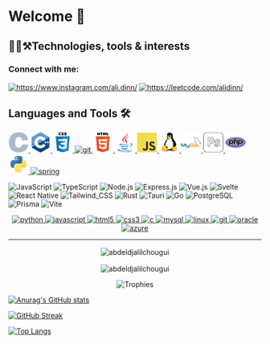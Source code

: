 <h1>Welcome 👋</h1> 
<h2>👨‍💻⚒Technologies, tools & interests</h2>


<h3 align="left">Connect with me:</h3>
<p align="left">
<a href="https://instagram.com/ali.dinn/" target="blank"><img align="center" src="https://raw.githubusercontent.com/rahuldkjain/github-profile-readme-generator/master/src/images/icons/Social/instagram.svg" alt="https://www.instagram.com/ali.dinn/" height="30" width="40" /></a>
<a href="https://www.leetcode.com/alidinn/" target="blank"><img align="center" src="https://raw.githubusercontent.com/rahuldkjain/github-profile-readme-generator/master/src/images/icons/Social/leet-code.svg" alt="https://leetcode.com/alidinn/" height="30" width="40" /></a>
</p>

<h2> Languages and Tools 🛠</h2>

<p align="left"> <a href="https://www.cprogramming.com/" target="_blank" rel="noreferrer"> <img src="https://raw.githubusercontent.com/devicons/devicon/master/icons/c/c-original.svg" alt="c" width="40" height="40"/> </a> <a href="https://www.w3schools.com/cpp/" target="_blank" rel="noreferrer"> <img src="https://raw.githubusercontent.com/devicons/devicon/master/icons/cplusplus/cplusplus-original.svg" alt="cplusplus" width="40" height="40"/> </a> <a href="https://www.w3schools.com/css/" target="_blank" rel="noreferrer"> <img src="https://raw.githubusercontent.com/devicons/devicon/master/icons/css3/css3-original-wordmark.svg" alt="css3" width="40" height="40"/> </a> <a href="https://git-scm.com/" target="_blank" rel="noreferrer"> <img src="https://www.vectorlogo.zone/logos/git-scm/git-scm-icon.svg" alt="git" width="40" height="40"/> </a> <a href="https://www.w3.org/html/" target="_blank" rel="noreferrer"> <img src="https://raw.githubusercontent.com/devicons/devicon/master/icons/html5/html5-original-wordmark.svg" alt="html5" width="40" height="40"/> </a> <a href="https://www.java.com" target="_blank" rel="noreferrer"> <img src="https://raw.githubusercontent.com/devicons/devicon/master/icons/java/java-original.svg" alt="java" width="40" height="40"/> </a> <a href="https://developer.mozilla.org/en-US/docs/Web/JavaScript" target="_blank" rel="noreferrer"> <img src="https://raw.githubusercontent.com/devicons/devicon/master/icons/javascript/javascript-original.svg" alt="javascript" width="40" height="40"/> </a> <a href="https://www.linux.org/" target="_blank" rel="noreferrer"> <img src="https://raw.githubusercontent.com/devicons/devicon/master/icons/linux/linux-original.svg" alt="linux" width="40" height="40"/> </a> <a href="https://www.mysql.com/" target="_blank" rel="noreferrer"> <img src="https://raw.githubusercontent.com/devicons/devicon/master/icons/mysql/mysql-original-wordmark.svg" alt="mysql" width="40" height="40"/> </a> <a href="https://www.photoshop.com/en" target="_blank" rel="noreferrer"> <img src="https://raw.githubusercontent.com/devicons/devicon/master/icons/photoshop/photoshop-line.svg" alt="photoshop" width="40" height="40"/> </a> <a href="https://www.php.net" target="_blank" rel="noreferrer"> <img src="https://raw.githubusercontent.com/devicons/devicon/master/icons/php/php-original.svg" alt="php" width="40" height="40"/> </a> <a href="https://www.python.org" target="_blank" rel="noreferrer"> <img src="https://raw.githubusercontent.com/devicons/devicon/master/icons/python/python-original.svg" alt="python" width="40" height="40"/> </a> <a href="https://spring.io/" target="_blank" rel="noreferrer"> <img src="https://www.vectorlogo.zone/logos/springio/springio-icon.svg" alt="spring" width="40" height="40"/> </a> </p>


![JavaScript](https://img.shields.io/badge/JavaScript-F7DF1E?style=flat&logo=javascript&logoColor=black)
![TypeScript](https://img.shields.io/badge/TypeScript-007ACC?style=flat&logo=typescript&logoColor=white)
![Node.js](https://img.shields.io/badge/Node.js-43853D?style=flat&logo=node.js&logoColor=white)
![Express.js](https://img.shields.io/badge/express.js-%23404d59.svg?style=flat&logo=express&logoColor=%2361DAFB)
![Vue.js](https://img.shields.io/badge/Vue.js-35495E?style=flat&logo=vue.js&logoColor=4FC08D)
![Svelte](https://img.shields.io/badge/svelte-%23f1413d.svg?style=flat&logo=svelte&logoColor=white)
![React Native](https://img.shields.io/badge/react_native-%2320232a.svg?style=flat&logo=react&logoColor=%2361DAFB)
![Tailwind_CSS](https://img.shields.io/badge/Tailwind_CSS-38B2AC?style=flat&logo=tailwind-css&logoColor=white)
![Rust](https://img.shields.io/badge/rust-%23000000.svg?style=flat&logo=rust&logoColor=white)
![Tauri](https://img.shields.io/badge/tauri-%2324C8DB.svg?style=flat&logo=tauri&logoColor=%23FFFFFF)
![Go](https://img.shields.io/badge/go-%2300ADD8.svg?style=flat&logo=go&logoColor=white)
![PostgreSQL](https://img.shields.io/badge/PostgreSQL-316192?style=flat&logo=postgresql&logoColor=white)
![Prisma](https://img.shields.io/badge/Prisma-3982CE?style=flat&logo=Prisma&logoColor=white)
![Vite](https://img.shields.io/badge/vite-%23646CFF.svg?style=flat&logo=vite&logoColor=white)


<p align="center">
  <a href="https://www.python.org" target="_blank"> 
    <img src="https://img.shields.io/badge/Python-3776AB?style=for-the-badge&logo=python&logoColor=white" alt="python" /> 
  </a> 
  <a href="https://developer.mozilla.org/en-US/docs/Web/JavaScript" target="_blank"> 
    <img src="https://img.shields.io/badge/JavaScript-F7DF1E?style=for-the-badge&logo=javascript&logoColor=black" alt="javascript" /> 
  </a> 
  <a href="https://www.w3.org/html/" target="_blank"> 
    <img src="https://img.shields.io/badge/HTML5-E34F26?style=for-the-badge&logo=html5&logoColor=white" alt="html5" /> 
  </a> 
  <a href="https://www.w3schools.com/css/" target="_blank"> 
    <img src="https://img.shields.io/badge/CSS3-1572B6?style=for-the-badge&logo=css3&logoColor=white" alt="css3" /> 
  </a> 
  <a href="https://www.cprogramming.com/" target="_blank"> 
    <img src="https://img.shields.io/badge/C-00599C?style=for-the-badge&logo=c&logoColor=white" alt="c" /> 
  </a> 
  <a href="https://www.mysql.com/" target="_blank"> 
    <img src="https://img.shields.io/badge/MySQL-4479A1?style=for-the-badge&logo=mysql&logoColor=white" alt="mysql" /> 
  </a> 
  <a href="https://www.linux.org/" target="_blank"> 
    <img src="https://img.shields.io/badge/Linux-FCC624?style=for-the-badge&logo=linux&logoColor=black" alt="linux" /> 
  </a> 
  <a href="https://git-scm.com/" target="_blank"> 
    <img src="https://img.shields.io/badge/Git-F05032?style=for-the-badge&logo=git&logoColor=white" alt="git" /> 
  </a> 
    <a href="https://www.oracle.com/" target="_blank"> 
    <img src="https://img.shields.io/badge/Oracle-F80000?style=for-the-badge&logo=oracle&logoColor=white" alt="oracle" /> 
  </a> 
  <a href="https://azure.microsoft.com/en-in/" target="_blank"> 
    <img src="https://img.shields.io/badge/Azure-0089D6?style=for-the-badge&logo=microsoft-azure&logoColor=white" alt="azure" /> 
  </a>
</p>


---
<p align="center">
  <img align="center" src="https://github-readme-stats.vercel.app/api?username=abdeldjalilchougui&theme=blue-green" alt="abdeldjalilchougui" />
</p>

<p align="center">
  <img align="center" src="https://github-readme-stats.vercel.app/api/top-langs/?username=abdeldjalilchougui&theme=blue-green" alt="abdeldjalilchougui" />
</p>

<p align="center">
  <img src="https://github-profile-trophy.vercel.app/?username=abdeldjalilchougui&theme=dracula" alt="Trophies" />
</p>

<!--h2>👥Other profiles</h2>
<section>
  <a href= "https://spiglebach.itch.io/"><img src="" alt="itch.io" width="60" height="60" /></a>
  <a href= ""><img src="" alt="Stackoverflow" width="60" height="60" /></a>
</section-->

[![Anurag's GitHub stats](https://github-readme-stats.vercel.app/api?username=abdeldjalilchougui&count_private=true&show_icons=true&theme=gruvbox&include_all_commits=true)](https://github.com/anuraghazra/github-readme-stats)

[![GitHub Streak](http://github-readme-streak-stats.herokuapp.com?user=abdeldjalilchougui&theme=gruvbox)](https://git.io/streak-stats)

[![Top Langs](https://github-readme-stats.vercel.app/api/top-langs/?username=abdeldjalilchougui&layout=compact&hide=shaderlab,hlsl&langs_count=6&theme=gruvbox)](https://github.com/anuraghazra/github-readme-stats)


<!--
**spiglebach/spiglebach** is a ✨ _special_ ✨ repository because its `README.md` (this file) appears on your GitHub profile.

Here are some ideas to get you started:

- 🔭 I’m currently working on ...
- 🌱 I’m currently learning ...
- 👯 I’m looking to collaborate on ...
- 🤔 I’m looking for help with ...
- 💬 Ask me about ...
- 📫 How to reach me: ...
- 😄 Pronouns: ...
- ⚡ Fun fact: ...
-->
